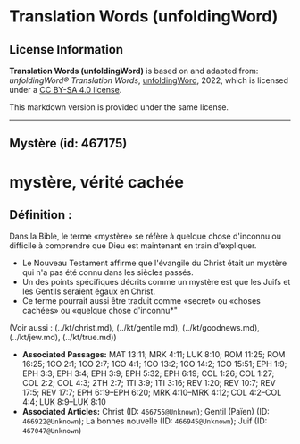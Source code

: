 # Translation Words (unfoldingWord)

## License Information

**Translation Words (unfoldingWord)** is based on and adapted from: _unfoldingWord® Translation Words_, [unfoldingWord](https://unfoldingword.org/utw), 2022, which is licensed under a [CC BY-SA 4.0 license](https://creativecommons.org/licenses/by-sa/4.0/legalcode.en).

This markdown version is provided under the same license.



--------------------------------

## Mystère (id: 467175)

mystère, vérité cachée
======================

Définition :
------------

Dans la Bible, le terme «mystère» se réfère à quelque chose d'inconnu ou difficile à comprendre que Dieu est maintenant en train d'expliquer.

* Le Nouveau Testament affirme que l'évangile du Christ était un mystère qui n'a pas été connu dans les siècles passés.
* Un des points spécifiques décrits comme un mystère est que les Juifs et les Gentils seraient égaux en Christ.
* Ce terme pourrait aussi être traduit comme «secret» ou «choses cachées» ou «quelque chose d'inconnu\*"

(Voir aussi : (../kt/christ.md), (../kt/gentile.md), (../kt/goodnews.md), (../kt/jew.md), (../kt/true.md))

* **Associated Passages:** MAT 13:11; MRK 4:11; LUK 8:10; ROM 11:25; ROM 16:25; 1CO 2:1; 1CO 2:7; 1CO 4:1; 1CO 13:2; 1CO 14:2; 1CO 15:51; EPH 1:9; EPH 3:3; EPH 3:4; EPH 3:9; EPH 5:32; EPH 6:19; COL 1:26; COL 1:27; COL 2:2; COL 4:3; 2TH 2:7; 1TI 3:9; 1TI 3:16; REV 1:20; REV 10:7; REV 17:5; REV 17:7; EPH 6:19–EPH 6:20; MRK 4:10–MRK 4:12; COL 4:2–COL 4:4; LUK 8:9–LUK 8:10
* **Associated Articles:** Christ (ID: `466755@Unknown`); Gentil (Païen) (ID: `466922@Unknown`); La bonnes nouvelle (ID: `466945@Unknown`); Juif (ID: `467047@Unknown`)

